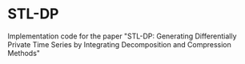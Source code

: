 # STL-DP
Implementation code for the paper "STL-DP: Generating Differentially Private Time Series by Integrating Decomposition and Compression Methods"
